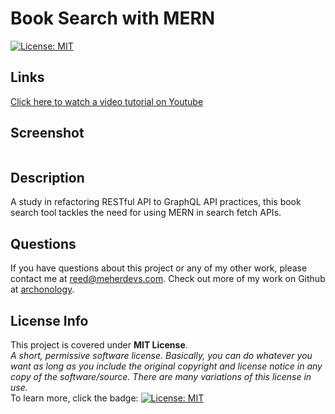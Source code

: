 # Book Search with MERN
[![License: MIT](https://img.shields.io/badge/License-MIT-yellow.svg)](https://opensource.org/licenses/MIT)
## Links
[Click here to watch a video tutorial on Youtube](na)
## Screenshot
![]()    

## Description
A study in refactoring RESTful API to GraphQL API practices, this book search tool tackles the need for using MERN in search fetch APIs.
    

## Questions
If you have questions about this project or any of my other work, please contact me at reed@meherdevs.com. Check out more of my work on Github at [archonology](https://github.com/archonology).
    
## License Info
This project is covered under **MIT License**. 
<br>
*A short, permissive software license. Basically, you can do whatever you want as long as you include the original copyright and license notice in any copy of the software/source.  There are many variations of this license in use.* 
<br>
To learn more, click the badge: [![License: MIT](https://img.shields.io/badge/License-MIT-yellow.svg)](https://opensource.org/licenses/MIT)